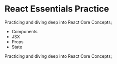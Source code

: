 # React Essentials Practice

Practicing and diving deep into React Core Concepts; 
- Components
- JSX
- Props
- State

Practicing and diving deep into React Core Concepts;
